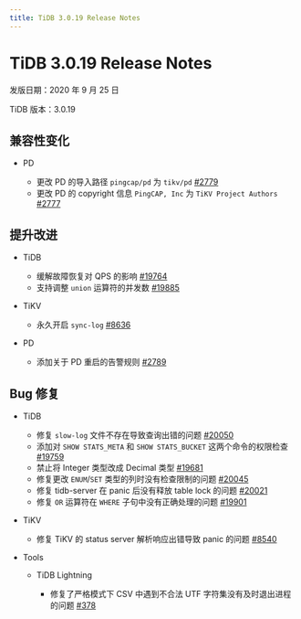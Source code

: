 ```yaml
---
title: TiDB 3.0.19 Release Notes
---
```


# TiDB 3.0.19 Release Notes

发版日期：2020 年 9 月 25 日

TiDB 版本：3.0.19

## 兼容性变化

+ PD

    - 更改 PD 的导入路径 `pingcap/pd` 为 `tikv/pd` [#2779](https://github.com/pingcap/pd/pull/2779)
    - 更改 PD 的 copyright 信息 `PingCAP, Inc` 为 `TiKV Project Authors` [#2777](https://github.com/pingcap/pd/pull/2777)

## 提升改进

+ TiDB

    - 缓解故障恢复对 QPS 的影响 [#19764](https://github.com/pingcap/tidb/pull/19764)
    - 支持调整 `union` 运算符的并发数 [#19885](https://github.com/pingcap/tidb/pull/19885)

+ TiKV

    - 永久开启 `sync-log` [#8636](https://github.com/tikv/tikv/pull/8636)

+ PD

    - 添加关于 PD 重启的告警规则 [#2789](https://github.com/pingcap/pd/pull/2789)

## Bug 修复

+ TiDB

    - 修复 `slow-log` 文件不存在导致查询出错的问题 [#20050](https://github.com/pingcap/tidb/pull/20050)
    - 添加对 `SHOW STATS_META` 和 `SHOW STATS_BUCKET` 这两个命令的权限检查 [#19759](https://github.com/pingcap/tidb/pull/19759)
    - 禁止将 Integer 类型改成 Decimal 类型 [#19681](https://github.com/pingcap/tidb/pull/19681)
    - 修复更改 `ENUM`/`SET` 类型的列时没有检查限制的问题 [#20045](https://github.com/pingcap/tidb/pull/20045)
    - 修复 tidb-server 在 panic 后没有释放 table lock 的问题 [#20021](https://github.com/pingcap/tidb/pull/20021)
    - 修复 `OR` 运算符在 `WHERE` 子句中没有正确处理的问题 [#19901](https://github.com/pingcap/tidb/pull/19901)

+ TiKV

    - 修复 TiKV 的 status server 解析响应出错导致 panic 的问题 [#8540](https://github.com/tikv/tikv/pull/8540)

+ Tools

    + TiDB Lightning

        - 修复了严格模式下 CSV 中遇到不合法 UTF 字符集没有及时退出进程的问题 [#378](https://github.com/pingcap/tidb-lightning/pull/378)
